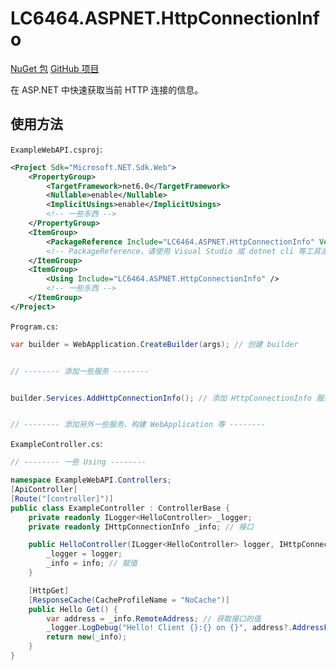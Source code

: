 # LC6464.ASPNET.HttpConnectionInfo

[NuGet 包](https://www.nuget.org/packages/LC6464.ASPNET.HttpConnectionInfo "NuGet.Org")
[GitHub 项目](https://github.com/lc6464/LC6464.ASPNET.HttpConnectionInfo "GitHub.Com")

在 ASP.NET 中快速获取当前 HTTP 连接的信息。

## 使用方法
`ExampleWebAPI.csproj`:
``` xml
<Project Sdk="Microsoft.NET.Sdk.Web">
	<PropertyGroup>
		<TargetFramework>net6.0</TargetFramework>
		<Nullable>enable</Nullable>
		<ImplicitUsings>enable</ImplicitUsings>
		<!-- 一些东西 -->
	</PropertyGroup>
	<ItemGroup>
		<PackageReference Include="LC6464.ASPNET.HttpConnectionInfo" Version="1.0.1" />
		<!-- PackageReference，请使用 Visual Studio 或 dotnet cli 等工具添加 -->
	</ItemGroup>
	<ItemGroup>
		<Using Include="LC6464.ASPNET.HttpConnectionInfo" />
		<!-- 一些东西 -->
	</ItemGroup>
</Project>
```

`Program.cs`:
``` csharp
var builder = WebApplication.CreateBuilder(args); // 创建 builder


// -------- 添加一些服务 --------


builder.Services.AddHttpConnectionInfo(); // 添加 HttpConnectionInfo 服务


// -------- 添加另外一些服务、构建 WebApplication 等 --------
```

`ExampleController.cs`:
``` csharp
// -------- 一些 Using --------

namespace ExampleWebAPI.Controllers;
[ApiController]
[Route("[controller]")]
public class ExampleController : ControllerBase {
	private readonly ILogger<HelloController> _logger;
	private readonly IHttpConnectionInfo _info; // 接口

	public HelloController(ILogger<HelloController> logger, IHttpConnectionInfo info) { // 依赖注入
		_logger = logger;
		_info = info; // 赋值
	}

	[HttpGet]
	[ResponseCache(CacheProfileName = "NoCache")]
	public Hello Get() {
		var address = _info.RemoteAddress; // 获取接口的值
		_logger.LogDebug("Hello! Client {}:{} on {}", address?.AddressFamily == AddressFamily.InterNetworkV6 ? $"[{address}]" : address, _info.RemotePort, _info.Protocol);
		return new(_info);
	}
}
```